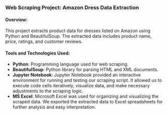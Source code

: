 ### Web Scraping Project: Amazon Dress Data Extraction

#### Overview:
This project extracts product data for dresses listed on Amazon using Python and BeautifulSoup. The extracted data includes product name, price, ratings, and customer reviews.

#### Tools and Technologies Used:
- **Python**: Programming language used for web scraping.
- **BeautifulSoup**: Python library for parsing HTML and XML documents.
- **Jupyter Notebook**: Jupyter Notebook provided an interactive environment for running and testing our scraping script. It allowed us to execute code cells iteratively, visualize data, and make necessary adjustments to the scraping logic.
- **MS Excel**: Microsoft Excel was used for organizing and visualizing the scraped data. We exported the extracted data to Excel spreadsheets for further analysis and easy interpretation.

